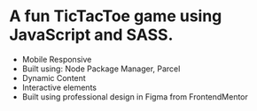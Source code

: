 # A fun TicTacToe game using JavaScript and SASS.
- Mobile Responsive
- Built using: Node Package Manager, Parcel
- Dynamic Content
- Interactive elements
- Built using professional design in Figma from FrontendMentor



